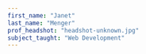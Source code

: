 ```yaml
---
first_name: "Janet"
last_name: "Menger"
prof_headshot: "headshot-unknown.jpg"
subject_taught: "Web Development"
---
```

